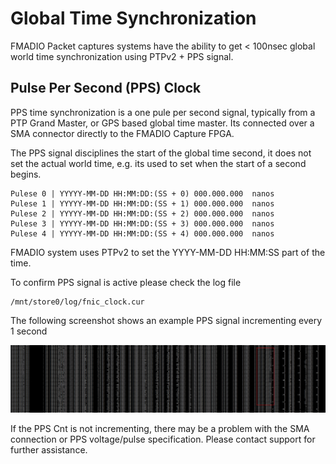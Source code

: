 # Global Time Synchronization

FMADIO Packet captures systems have the ability to get &lt; 100nsec global world time synchronization using PTPv2 + PPS signal.

## Pulse Per Second \(PPS\) Clock 

PPS time synchronization is a one pule per second signal, typically from a PTP Grand Master, or GPS based global time master. Its connected over a SMA connector directly to the FMADIO Capture FPGA.

The PPS signal disciplines the start of the global time second, it does not set the actual world time, e.g. its used to set when the start of a second begins.

```text
Pulese 0 | YYYYY-MM-DD HH:MM:DD:(SS + 0) 000.000.000  nanos
Pulese 1 | YYYYY-MM-DD HH:MM:DD:(SS + 1) 000.000.000  nanos
Pulese 2 | YYYYY-MM-DD HH:MM:DD:(SS + 2) 000.000.000  nanos
Pulese 3 | YYYYY-MM-DD HH:MM:DD:(SS + 3) 000.000.000  nanos
Pulese 4 | YYYYY-MM-DD HH:MM:DD:(SS + 4) 000.000.000  nanos
```

FMADIO system uses PTPv2 to set the YYYY-MM-DD HH:MM:SS part of the time.

To confirm PPS signal is active please check the log file

```text
/mnt/store0/log/fnic_clock.cur
```

The following screenshot shows an example PPS signal incrementing every 1 second

![PPS Signal Incrementing](../.gitbook/assets/image%20%2895%29.png)

If the PPS Cnt is not incrementing, there may be a problem with the SMA connection or PPS voltage/pulse specification. Please contact support for further assistance.

